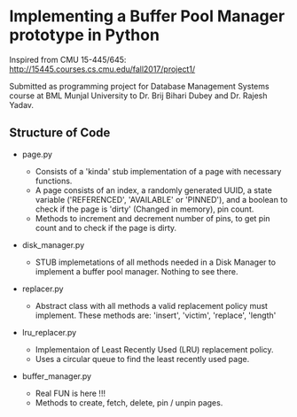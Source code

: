 # Implementing a Buffer Pool Manager prototype in Python

Inspired from CMU 15-445/645: http://15445.courses.cs.cmu.edu/fall2017/project1/

Submitted as programming project for Database Management Systems course 
at BML Munjal University to Dr. Brij Bihari Dubey and Dr. Rajesh Yadav.

## Structure of Code

* page.py
    * Consists of a 'kinda' stub implementation of a page with necessary functions.
    * A page consists of an index, a randomly generated UUID, a state variable
        ('REFERENCED', 'AVAILABLE' or 'PINNED'), and a boolean to check if the page
        is 'dirty' (Changed in memory), pin count.
    * Methods to increment and decrement number of pins, to get pin count and to check
        if the page is dirty.
        
* disk_manager.py
    * STUB implemetations of all methods needed in a Disk Manager to implement a buffer
        pool manager. Nothing to see there.
        
* replacer.py
    * Abstract class with all methods a valid replacement policy must implement. These
        methods are: 'insert', 'victim', 'replace', 'length'
        
* lru_replacer.py
    * Implementaion of Least Recently Used (LRU) replacement policy.
    * Uses a circular queue to find the least recently used page.
    
* buffer_manager.py
    * Real FUN is here !!!
    * Methods to create, fetch, delete, pin / unpin pages.